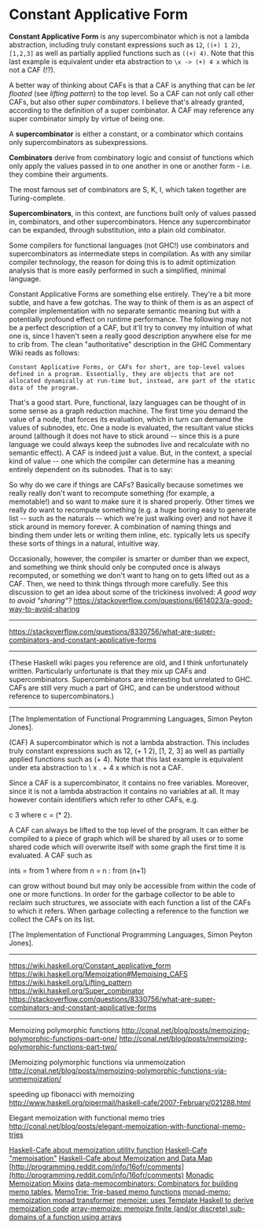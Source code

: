 # Constant Applicative Form


**Constant Applicative Form** is any supercombinator which is not a lambda abstraction, including truly constant expressions such as `12`, `((+) 1 2)`, `[1,2,3]` as well as partially applied functions such as `((+) 4)`. Note that this last example is equivalent under eta abstraction to `\x -> (+) 4 x` which is not a CAF (!?).

A better way of thinking about CAFs is that a CAF is anything that can be *let floated* (see *lifting pattern*) to the top level. So a CAF can not only call other CAFs, but also other *super combinators*. I believe that's already granted, according to the definition of a super combinator. A CAF may reference any super combinator simply by virtue of being one.

A **supercombinator** is either a constant, or a combinator which contains only supercombinators as subexpressions.


**Combinators** derive from combinatory logic and consist of functions which only apply the values passed in to one another in one or another form - i.e. they combine their arguments.

The most famous set of combinators are S, K, I, which taken together are Turing-complete.

**Supercombinators**, in this context, are functions built only of values passed in, combinators, and other supercombinators. Hence any supercombinator can be expanded, through substitution, into a plain old combinator.

Some compilers for functional languages (not GHC!) use combinators and supercombinators as intermediate steps in compilation. As with any similar compiler technology, the reason for doing this is to admit optimization analysis that is more easily performed in such a simplified, minimal language.

Constant Applicative Forms are something else entirely. They're a bit more subtle, and have a few gotchas. The way to think of them is as an aspect of compiler implementation with no separate semantic meaning but with a potentially profound effect on runtime performance. The following may not be a perfect description of a CAF, but it'll try to convey my intuition of what one is, since I haven't seen a really good description anywhere else for me to crib from. The clean "authoritative" description in the GHC Commentary Wiki reads as follows:

    Constant Applicative Forms, or CAFs for short, are top-level values defined in a program. Essentially, they are objects that are not allocated dynamically at run-time but, instead, are part of the static data of the program.


That's a good start. Pure, functional, lazy languages can be thought of in some sense as a graph reduction machine. The first time you demand the value of a node, that forces its evaluation, which in turn can demand the values of subnodes, etc. One a node is evaluated, the resultant value sticks around (although it does not have to stick around -- since this is a pure language we could always keep the subnodes live and recalculate with no semantic effect). A CAF is indeed just a value. But, in the context, a special kind of value -- one which the compiler can determine has a meaning entirely dependent on its subnodes. That is to say:

So why do we care if things are CAFs? Basically because sometimes we really really don't want to recompute something (for example, a memotable!) and so want to make sure it is shared properly. Other times we really do want to recompute something (e.g. a huge boring easy to generate list -- such as the naturals -- which we're just walking over) and not have it stick around in memory forever. A combination of naming things and binding them under lets or writing them inline, etc. typically lets us specify these sorts of things in a natural, intuitive way. 

Occasionally, however, the compiler is smarter or dumber than we expect, and something we think should only be computed once is always recomputed, or something we don't want to hang on to gets lifted out as a CAF. Then, we need to think things through more carefully. See this discussion to get an idea about some of the trickiness involved: *A good way to avoid "sharing"?*
https://stackoverflow.com/questions/6614023/a-good-way-to-avoid-sharing





---

https://stackoverflow.com/questions/8330756/what-are-super-combinators-and-constant-applicative-forms

---

(These Haskell wiki pages you reference are old, and I think unfortunately written. Particularly unfortunate is that they mix up CAFs and supercombinators. Supercombinators are interesting but unrelated to GHC. CAFs are still very much a part of GHC, and can be understood without reference to supercombinators.)

---

[The Implementation of Functional Programming Languages, Simon Peyton Jones].


(CAF) A supercombinator which is not a lambda abstraction. This includes truly constant expressions such as 12, (+ 1 2), [1, 2, 3] as well as partially applied functions such as (+ 4). Note that this last example is equivalent under eta abstraction to \ x . + 4 x which is not a CAF.

Since a CAF is a supercombinator, it contains no free variables. Moreover, since it is not a lambda abstraction it contains no variables at all. It may however contain identifiers which refer to other CAFs, e.g.

c 3 where c = (* 2).

A CAF can always be lifted to the top level of the program. It can either be compiled to a piece of graph which will be shared by all uses or to some shared code which will overwrite itself with some graph the first time it is evaluated. A CAF such as

ints = from 1 where from n = n : from (n+1)

can grow without bound but may only be accessible from within the code of one or more functions. In order for the garbage collector to be able to reclaim such structures, we associate with each function a list of the CAFs to which it refers. When garbage collecting a reference to the function we collect the CAFs on its list.

[The Implementation of Functional Programming Languages, Simon Peyton Jones].

---


https://wiki.haskell.org/Constant_applicative_form
https://wiki.haskell.org/Memoization#Memoising_CAFS
https://wiki.haskell.org/Lifting_pattern
https://wiki.haskell.org/Super_combinator
https://stackoverflow.com/questions/8330756/what-are-super-combinators-and-constant-applicative-forms


---


Memoizing polymorphic functions
http://conal.net/blog/posts/memoizing-polymorphic-functions-part-one/
http://conal.net/blog/posts/memoizing-polymorphic-functions-part-two/

[Memoizing polymorphic functions via unmemoization
http://conal.net/blog/posts/memoizing-polymorphic-functions-via-unmemoization/

speeding up fibonacci with memoizing
http://www.haskell.org/pipermail/haskell-cafe/2007-February/021288.html

Elegant memoization with functional memo tries
http://conal.net/blog/posts/elegant-memoization-with-functional-memo-tries

[Haskell-Cafe about memoization utility function](http://www.haskell.org/pipermail/haskell-cafe/2007-May/024689.html)
[Haskell-Cafe "memoisation"](http://www.haskell.org/pipermail/haskell-cafe/2007-February/021563.html)
[Haskell-Cafe about Memoization and Data.Map](http://www.haskell.org/pipermail/haskell-cafe/2005-October/010287.html)
[http://programming.reddit.com/info/16ofr/comments](http://programming.reddit.com/info/16ofr/comments)
[Monadic Memoization Mixins](http://www.cs.utexas.edu/~wcook/Drafts/2006/MemoMixins.pdf)
[data-memocombinators: Combinators for building memo tables.](http://hackage.haskell.org/cgi-bin/hackage-scripts/package/data-memocombinators)
[MemoTrie: Trie-based memo functions](http://hackage.haskell.org/cgi-bin/hackage-scripts/package/MemoTrie)
[monad-memo: memoization monad transformer](http://hackage.haskell.org/package/monad-memo)
[memoize: uses Template Haskell to derive memoization code](http://hackage.haskell.org/package/memoize)
[array-memoize: memoize finite (and/or discrete) sub-domains of a function using arrays](http://hackage.haskell.org/package/array-memoize)
